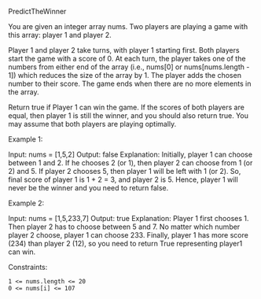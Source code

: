PredictTheWinner

You are given an integer array nums. Two players are playing a game with this array: player 1 and player 2.

Player 1 and player 2 take turns, with player 1 starting first. Both players start the game with a score of 0. At each turn, the player takes one of the numbers from either end of the array (i.e., nums[0] or nums[nums.length - 1]) which reduces the size of the array by 1. The player adds the chosen number to their score. The game ends when there are no more elements in the array.

Return true if Player 1 can win the game. If the scores of both players are equal, then player 1 is still the winner, and you should also return true. You may assume that both players are playing optimally.

Example 1:

Input: nums = [1,5,2]
Output: false
Explanation: Initially, player 1 can choose between 1 and 2. 
If he chooses 2 (or 1), then player 2 can choose from 1 (or 2) and 5. If player 2 chooses 5, then player 1 will be left with 1 (or 2). 
So, final score of player 1 is 1 + 2 = 3, and player 2 is 5. 
Hence, player 1 will never be the winner and you need to return false.

Example 2:

Input: nums = [1,5,233,7]
Output: true
Explanation: Player 1 first chooses 1. Then player 2 has to choose between 5 and 7. No matter which number player 2 choose, player 1 can choose 233.
Finally, player 1 has more score (234) than player 2 (12), so you need to return True representing player1 can win.

Constraints:

    1 <= nums.length <= 20
    0 <= nums[i] <= 107
